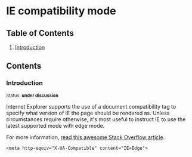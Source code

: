 # IE compatibility mode

## Table of Contents

  1. [Introduction](#introduction)

## Contents

### Introduction

<sup>Status: **under discussion** </sup>

Internet Explorer supports the use of a document compatibility <meta> tag to specify what version of IE the page should be rendered as. Unless circumstances require otherwise, it's most useful to instruct IE to use the latest supported mode with edge mode. <br>

For more information, <a href="http://stackoverflow.com/questions/6771258/whats-the-difference-if-meta-http-equiv-x-ua-compatible-content-ie-edge-e">read this awesome Stack Overflow article</a>.

```
<meta http-equiv="X-UA-Compatible" content="IE=Edge">
```
